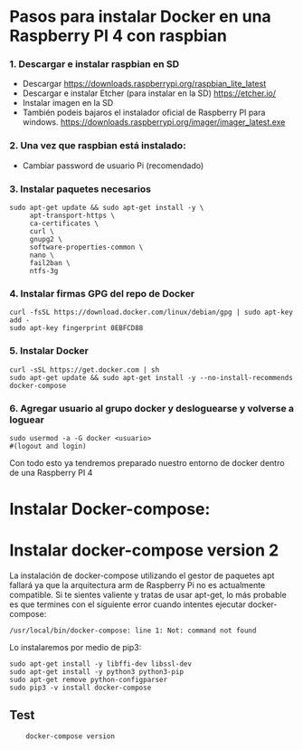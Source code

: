 # Pasos para instalar Docker en una Raspberry PI 4 con raspbian

### 1. Descargar e instalar raspbian en  SD
   * Descargar https://downloads.raspberrypi.org/raspbian_lite_latest
   * Descargar e instalar Etcher (para instalar en la SD) https://etcher.io/
   * Instalar imagen en la SD
   * También podeis bajaros el instalador oficial de Raspberry PI para windows. https://downloads.raspberrypi.org/imager/imager_latest.exe
  
### 2. Una vez que raspbian está instalado:
   * Cambiar password de usuario Pi (recomendado)

### 3. Instalar paquetes necesarios

```
sudo apt-get update && sudo apt-get install -y \
     apt-transport-https \
     ca-certificates \
     curl \
     gnupg2 \
     software-properties-common \
     nano \
     fail2ban \
     ntfs-3g
```

### 4. Instalar firmas GPG del repo de Docker

```
curl -fsSL https://download.docker.com/linux/debian/gpg | sudo apt-key add -
sudo apt-key fingerprint 0EBFCD88
```


### 5. Instalar Docker

```
curl -sSL https://get.docker.com | sh
sudo apt-get update && sudo apt-get install -y --no-install-recommends docker-compose
```

### 6. Agregar usuario al grupo docker y desloguearse y volverse a loguear

```
sudo usermod -a -G docker <usuario>
#(logout and login)
```

Con todo esto ya tendremos preparado nuestro entorno de docker dentro de una Raspberry PI 4

# Instalar Docker-compose:

# Instalar docker-compose version 2
La instalación de docker-compose utilizando el gestor de paquetes apt fallará ya que la arquitectura arm de Raspberry Pi no es actualmente compatible.
Si te sientes valiente y tratas de usar apt-get, lo más probable es que termines con el siguiente error cuando intentes ejecutar docker-compose: 
```
/usr/local/bin/docker-compose: line 1: Not: command not found
```
Lo instalaremos por medio de pip3:
```
sudo apt-get install -y libffi-dev libssl-dev
sudo apt-get install -y python3 python3-pip
sudo apt-get remove python-configparser
sudo pip3 -v install docker-compose
```
## Test
```
    docker-compose version
```
